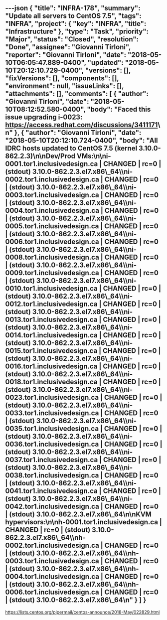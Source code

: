 ---json
{
  "title": "INFRA-178",
  "summary": "Update all servers to CentOS 7.5",
  "tags": "INFRA",
  "project": {
    "key": "INFRA",
    "title": "Infrastructure"
  },
  "type": "Task",
  "priority": "Major",
  "status": "Closed",
  "resolution": "Done",
  "assignee": "Giovanni Tirloni",
  "reporter": "Giovanni Tirloni",
  "date": "2018-05-10T06:05:47.889-0400",
  "updated": "2018-05-10T20:12:10.729-0400",
  "versions": [],
  "fixVersions": [],
  "components": [],
  "environment": null,
  "issueLinks": [],
  "attachments": [],
  "comments": [
    {
      "author": "Giovanni Tirloni",
      "date": "2018-05-10T08:12:52.580-0400",
      "body": "Faced this issue upgrading i-0023: <https://access.redhat.com/discussions/3411171>\n"
    },
    {
      "author": "Giovanni Tirloni",
      "date": "2018-05-10T20:12:10.724-0400",
      "body": "All IDRC hosts updated to CentOS 7.5 (kernel 3.10.0-862.2.3)\n\nDev/Prod VMs:\n\ni-0001.tor1.inclusivedesign.ca | CHANGED | rc=0 | (stdout) 3.10.0-862.2.3.el7.x86\\_64\\\ni-0002.tor1.inclusivedesign.ca | CHANGED | rc=0 | (stdout) 3.10.0-862.2.3.el7.x86\\_64\\\ni-0003.tor1.inclusivedesign.ca | CHANGED | rc=0 | (stdout) 3.10.0-862.2.3.el7.x86\\_64\\\ni-0004.tor1.inclusivedesign.ca | CHANGED | rc=0 | (stdout) 3.10.0-862.2.3.el7.x86\\_64\\\ni-0005.tor1.inclusivedesign.ca | CHANGED | rc=0 | (stdout) 3.10.0-862.2.3.el7.x86\\_64\\\ni-0006.tor1.inclusivedesign.ca | CHANGED | rc=0 | (stdout) 3.10.0-862.2.3.el7.x86\\_64\\\ni-0008.tor1.inclusivedesign.ca | CHANGED | rc=0 | (stdout) 3.10.0-862.2.3.el7.x86\\_64\\\ni-0009.tor1.inclusivedesign.ca | CHANGED | rc=0 | (stdout) 3.10.0-862.2.3.el7.x86\\_64\\\ni-0010.tor1.inclusivedesign.ca | CHANGED | rc=0 | (stdout) 3.10.0-862.2.3.el7.x86\\_64\\\ni-0012.tor1.inclusivedesign.ca | CHANGED | rc=0 | (stdout) 3.10.0-862.2.3.el7.x86\\_64\\\ni-0013.tor1.inclusivedesign.ca | CHANGED | rc=0 | (stdout) 3.10.0-862.2.3.el7.x86\\_64\\\ni-0014.tor1.inclusivedesign.ca | CHANGED | rc=0 | (stdout) 3.10.0-862.2.3.el7.x86\\_64\\\ni-0015.tor1.inclusivedesign.ca | CHANGED | rc=0 | (stdout) 3.10.0-862.2.3.el7.x86\\_64\\\ni-0016.tor1.inclusivedesign.ca | CHANGED | rc=0 | (stdout) 3.10.0-862.2.3.el7.x86\\_64\\\ni-0018.tor1.inclusivedesign.ca | CHANGED | rc=0 | (stdout) 3.10.0-862.2.3.el7.x86\\_64\\\ni-0023.tor1.inclusivedesign.ca | CHANGED | rc=0 | (stdout) 3.10.0-862.2.3.el7.x86\\_64\\\ni-0033.tor1.inclusivedesign.ca | CHANGED | rc=0 | (stdout) 3.10.0-862.2.3.el7.x86\\_64\\\ni-0035.tor1.inclusivedesign.ca | CHANGED | rc=0 | (stdout) 3.10.0-862.2.3.el7.x86\\_64\\\ni-0036.tor1.inclusivedesign.ca | CHANGED | rc=0 | (stdout) 3.10.0-862.2.3.el7.x86\\_64\\\ni-0037.tor1.inclusivedesign.ca | CHANGED | rc=0 | (stdout) 3.10.0-862.2.3.el7.x86\\_64\\\ni-0038.tor1.inclusivedesign.ca | CHANGED | rc=0 | (stdout) 3.10.0-862.2.3.el7.x86\\_64\\\ni-0041.tor1.inclusivedesign.ca | CHANGED | rc=0 | (stdout) 3.10.0-862.2.3.el7.x86\\_64\\\ni-0042.tor1.inclusivedesign.ca | CHANGED | rc=0 | (stdout) 3.10.0-862.2.3.el7.x86\\_64\n\nKVM hypervisors:\n\nh-0001.tor1.inclusivedesign.ca | CHANGED | rc=0 | (stdout) 3.10.0-862.2.3.el7.x86\\_64\\\nh-0002.tor1.inclusivedesign.ca | CHANGED | rc=0 | (stdout) 3.10.0-862.2.3.el7.x86\\_64\\\nh-0003.tor1.inclusivedesign.ca | CHANGED | rc=0 | (stdout) 3.10.0-862.2.3.el7.x86\\_64\\\nh-0004.tor1.inclusivedesign.ca | CHANGED | rc=0 | (stdout) 3.10.0-862.2.3.el7.x86\\_64\\\nh-0006.tor1.inclusivedesign.ca | CHANGED | rc=0 | (stdout) 3.10.0-862.2.3.el7.x86\\_64\n"
    }
  ]
}
---
<https://lists.centos.org/pipermail/centos-announce/2018-May/022829.html>

        